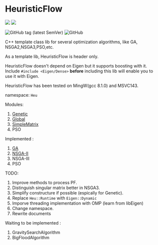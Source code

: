 # HeuristicFlow

![](https://img.shields.io/badge/C%2B%2B-14-blue?style=plastic) ![](https://img.shields.io/badge/Eigen-v3.3+-yellowgreen?style=plastic) 

![GitHub tag (latest SemVer)](https://img.shields.io/github/v/tag/TokiNoBug/OptimTemplates?style=plastic) ![GitHub](https://img.shields.io/github/license/TokiNoBug/OptimTemplates?style=plastic)

C++ template class lib for several optimization algorithms, like GA, NSGA2,NSGA3,PSO,etc.

As a template lib, HeuristicFlow is header only.

HeuristicFlow doesn't depend on Eigen but it supports boosting with it. Include `#include <Eigen/Dense>` **before** including this lib will enable you to use it with Eigen.

HeuristicFlow has been tested on MingW(gcc 8.1.0) and MSVC143.

namespace: `Heu`

Modules:
1. [Genetic](./docs/Genetic.md)
2. [Global](./docs/Genetic.md)
3. [SimpleMatrix](./docs/SimpleMatrix.md)
4. PSO


Implemented : 
1. [GA](./docs/Genetic/SOGA.md)
2. [NSGA-II](./docs/Genetic/NSGA2.md)
3. NSGA-III
4. PSO

TODO:
1. Improve methods to process PF.
2. Distinguish singular matrix better in NSGA3.
3. Simplify constructure if possible (espically for Genetic).
4. Replace `Heu::Runtime` with `Eigen::Dynamic`
5. Imporve threading implementation with OMP (learn from libEigen)
6. Change namespace.
7. Rewrite documents

Waiting to be implemented :
1. GravitySearchAlgorithm
2. BigFloodAlgorithm